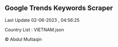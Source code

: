 

## Google Trends Keywords Scraper 
 
Last Update 02-06-2023 , 04:56:25

Country List :
VIETNAM.json



© Abdul Muttaqin 
